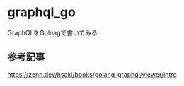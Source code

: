 # graphql_go
GraphQLをGolnagで書いてみる

## 参考記事

https://zenn.dev/hsaki/books/golang-graphql/viewer/intro
